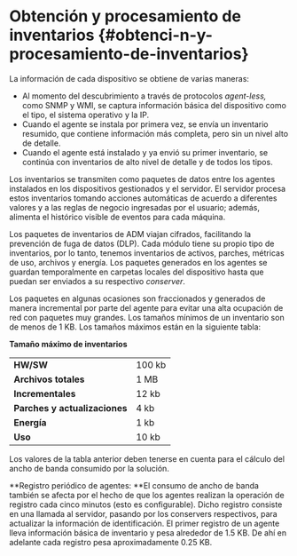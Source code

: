 # Obtención y procesamiento de inventarios {#obtenci-n-y-procesamiento-de-inventarios}

La información de cada dispositivo se obtiene de varias maneras:

*   Al momento del descubrimiento a través de protocolos _agent-less,_ como SNMP y WMI, se captura información básica del dispositivo como el tipo, el sistema operativo y la IP.
*   Cuando el agente se instala por primera vez, se envía un inventario resumido, que contiene información más completa, pero sin un nivel alto de detalle.
*   Cuando el agente está instalado y ya envió su primer inventario, se continúa con inventarios de alto nivel de detalle y de todos los tipos.

Los inventarios se transmiten como paquetes de datos entre los agentes instalados en los dispositivos gestionados y el servidor. El servidor procesa estos inventarios tomando acciones automáticas de acuerdo a diferentes valores y a las reglas de negocio ingresadas por el usuario; además, alimenta el histórico visible de eventos para cada máquina.

Los paquetes de inventarios de ADM viajan cifrados, facilitando la prevención de fuga de datos (DLP). Cada módulo tiene su propio tipo de inventarios, por lo tanto, tenemos inventarios de activos, parches, métricas de uso, archivos y energía. Los paquetes generados en los agentes se guardan temporalmente en carpetas locales del dispositivo hasta que puedan ser enviados a su respectivo _conserver_.

Los paquetes en algunas ocasiones son fraccionados y generados de manera incremental por parte del agente para evitar una alta ocupación de red con paquetes muy grandes. Los tamaños mínimos de un inventario son de menos de 1 KB. Los tamaños máximos están en la siguiente tabla:

**Tamaño máximo de inventarios**

| | | 
| :--- | :-- |
| **HW/SW** | 100 kb |
| **Archivos totales** | 1 MB |
| **Incrementales** | 12 kb |
| **Parches y actualizaciones** | 4 kb |
| **Energía** | 1 kb |
| **Uso** | 10 kb |

Los valores de la tabla anterior deben tenerse en cuenta para el cálculo del ancho de banda consumido por la solución.

**Registro periódico de agentes: **El consumo de ancho de banda también se afecta por el hecho de que los agentes realizan la operación de registro cada cinco minutos (esto es configurable). Dicho registro consiste en una llamada al servidor, pasando por los conservers respectivos, para actualizar la información de identificación. El primer registro de un agente lleva información básica de inventario y pesa alrededor de 1.5 KB. De ahí en adelante cada registro pesa aproximadamente 0.25 KB.
